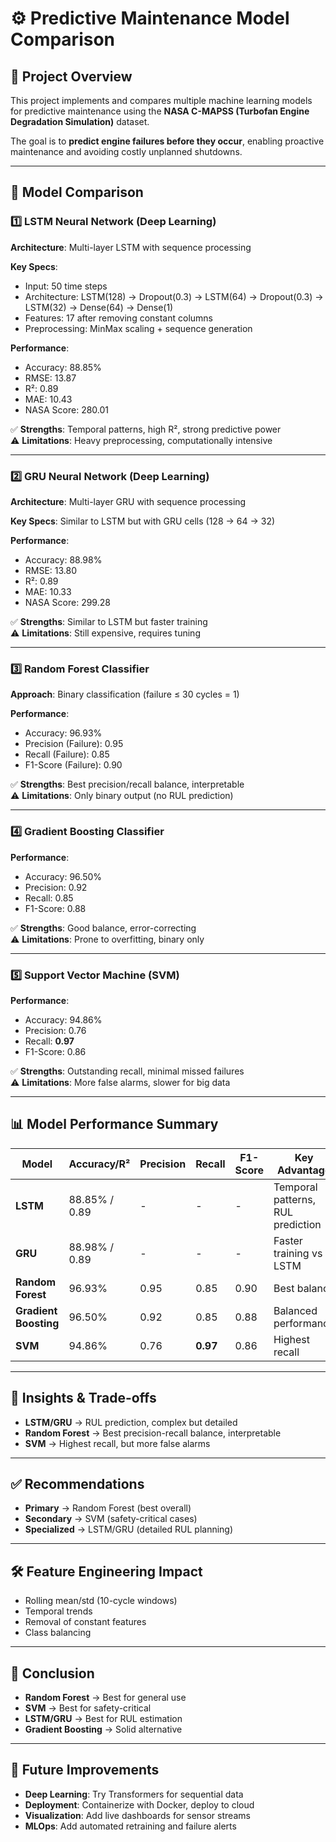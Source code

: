 # ⚙️ Predictive Maintenance Model Comparison  

## 📝 Project Overview  
This project implements and compares multiple machine learning models for predictive maintenance using the **NASA C-MAPSS (Turbofan Engine Degradation Simulation)** dataset.  

The goal is to **predict engine failures before they occur**, enabling proactive maintenance and avoiding costly unplanned shutdowns.  

---

## 🔬 Model Comparison  

### 1️⃣ LSTM Neural Network (Deep Learning)  
**Architecture**: Multi-layer LSTM with sequence processing  

**Key Specs**:  
- Input: 50 time steps  
- Architecture: LSTM(128) → Dropout(0.3) → LSTM(64) → Dropout(0.3) → LSTM(32) → Dense(64) → Dense(1)  
- Features: 17 after removing constant columns  
- Preprocessing: MinMax scaling + sequence generation  

**Performance**:  
- Accuracy: 88.85%  
- RMSE: 13.87  
- R²: 0.89  
- MAE: 10.43  
- NASA Score: 280.01  

✅ **Strengths**: Temporal patterns, high R², strong predictive power  
⚠️ **Limitations**: Heavy preprocessing, computationally intensive  

---

### 2️⃣ GRU Neural Network (Deep Learning)  
**Architecture**: Multi-layer GRU with sequence processing  

**Key Specs**: Similar to LSTM but with GRU cells (128 → 64 → 32)  

**Performance**:  
- Accuracy: 88.98%  
- RMSE: 13.80  
- R²: 0.89  
- MAE: 10.33  
- NASA Score: 299.28  

✅ **Strengths**: Similar to LSTM but faster training  
⚠️ **Limitations**: Still expensive, requires tuning  

---

### 3️⃣ Random Forest Classifier  
**Approach**: Binary classification (failure ≤ 30 cycles = 1)  

**Performance**:  
- Accuracy: 96.93%  
- Precision (Failure): 0.95  
- Recall (Failure): 0.85  
- F1-Score (Failure): 0.90  

✅ **Strengths**: Best precision/recall balance, interpretable  
⚠️ **Limitations**: Only binary output (no RUL prediction)  

---

### 4️⃣ Gradient Boosting Classifier  
**Performance**:  
- Accuracy: 96.50%  
- Precision: 0.92  
- Recall: 0.85  
- F1-Score: 0.88  

✅ **Strengths**: Good balance, error-correcting  
⚠️ **Limitations**: Prone to overfitting, binary only  

---

### 5️⃣ Support Vector Machine (SVM)  
**Performance**:  
- Accuracy: 94.86%  
- Precision: 0.76  
- Recall: **0.97**  
- F1-Score: 0.86  

✅ **Strengths**: Outstanding recall, minimal missed failures  
⚠️ **Limitations**: More false alarms, slower for big data  

---

## 📊 Model Performance Summary  

| Model            | Accuracy/R² | Precision | Recall | F1-Score | Key Advantage |
|------------------|-------------|-----------|--------|----------|---------------|
| **LSTM**         | 88.85% / 0.89 | - | - | - | Temporal patterns, RUL prediction |
| **GRU**          | 88.98% / 0.89 | - | - | - | Faster training vs LSTM |
| **Random Forest** | 96.93% | 0.95 | 0.85 | 0.90 | Best balance |
| **Gradient Boosting** | 96.50% | 0.92 | 0.85 | 0.88 | Balanced performance |
| **SVM**          | 94.86% | 0.76 | **0.97** | 0.86 | Highest recall |

---

## 🔑 Insights & Trade-offs  

- **LSTM/GRU** → RUL prediction, complex but detailed  
- **Random Forest** → Best precision-recall balance, interpretable  
- **SVM** → Highest recall, but more false alarms  

---

## ✅ Recommendations  

- **Primary** → Random Forest (best overall)  
- **Secondary** → SVM (safety-critical cases)  
- **Specialized** → LSTM/GRU (detailed RUL planning)  

---

## 🛠️ Feature Engineering Impact  

- Rolling mean/std (10-cycle windows)  
- Temporal trends  
- Removal of constant features  
- Class balancing  

---

## 🏁 Conclusion  

- **Random Forest** → Best for general use  
- **SVM** → Best for safety-critical  
- **LSTM/GRU** → Best for RUL estimation  
- **Gradient Boosting** → Solid alternative  

---

## 🚀 Future Improvements  

- **Deep Learning**: Try Transformers for sequential data  
- **Deployment**: Containerize with Docker, deploy to cloud  
- **Visualization**: Add live dashboards for sensor streams  
- **MLOps**: Add automated retraining and failure alerts  

